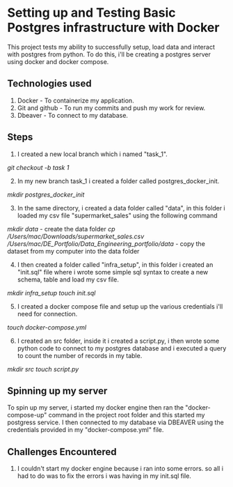 # Setting up and Testing Basic Postgres infrastructure with Docker

This project tests my ability to successfully setup, load data and interact with postgres from python. 
To do this, i'll be creating a postgres server using docker and docker compose.

## Technologies used
1. Docker - To containerize my application.
2. Git and github - To run my commits and push my work for review.
3. Dbeaver - To connect to my database.

## Steps
1. I created a new local branch which i named "task_1".

*git checkout -b task 1*

2. In my new branch task_1 i created a folder called postgres_docker_init.

*mkdir postgres_docker_init*

3. In the same directory, i created a data folder called "data", in this folder i loaded my csv file "supermarket_sales" using the following command

*mkdir data* - create the data folder
*cp /Users/mac/Downloads/supermarket_sales.csv /Users/mac/DE_Portfolio/Data_Engineering_portfolio/data* - copy the dataset from my computer into the data folder

4. I then created a folder called "infra_setup", in this folder i created an "init.sql" file where i wrote some simple sql syntax to create a new schema, table and load my csv file.

*mkdir infra_setup*
*touch init.sql*

5. I created a docker compose file and  setup up the various credentials i'll need for connection.

*touch docker-compose.yml*

6. I created an src folder, inside it i created a script.py, i then wrote some python code to connect to my postgres database and i executed a query to count the number of records in my table.

*mkdir src*
*touch script.py*

## Spinning up my server
To spin up my server, i started my docker engine then ran the "docker-compose-up" command in the project root folder and this started my postgress service.
I then connected to my database via DBEAVER using the credentials provided in my "docker-compose.yml" file.

## Challenges Encountered
1. I couldn't start my docker engine because i ran into some errors. so all i had to do was to fix the errors i was having in my init.sql file.


